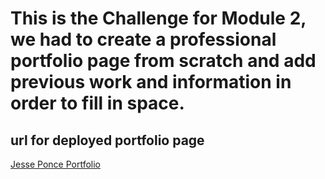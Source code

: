 # This is the Challenge for Module 2, we had to create a professional portfolio page from scratch and add previous work and information in order to fill in space. 

## url for deployed portfolio page 
[Jesse Ponce Portfolio](https://soulreaper077.github.io/Portfolio-css/)